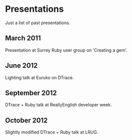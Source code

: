 # Presentations

Just a list of past presentations.

## March 2011

Presentation at Surrey Ruby user group on 'Creating a gem'.

## June 2012

Lighting talk at Euruko on DTrace.


## September 2012

DTrace + Ruby talk at ReallyEnglish developer week.


## October 2012

Slightly modified DTrace + Ruby talk at LRUG.

